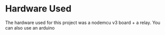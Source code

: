 # Hardware Used

The hardware used for this project was a nodemcu v3 board + a relay. You can also use an arduino
